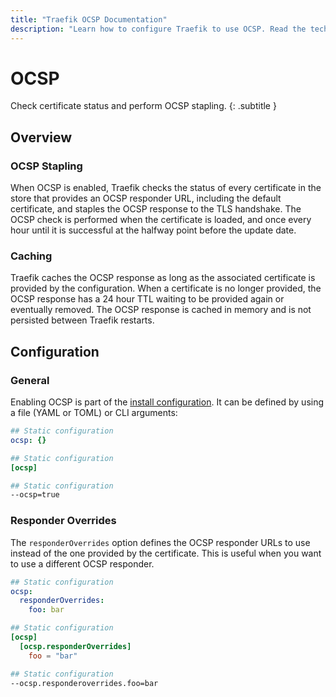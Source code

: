 ```yaml
---
title: "Traefik OCSP Documentation"
description: "Learn how to configure Traefik to use OCSP. Read the technical documentation."
---
```


# OCSP

Check certificate status and perform OCSP stapling.
{: .subtitle }

## Overview

### OCSP Stapling

When OCSP is enabled, Traefik checks the status of every certificate in the store that provides an OCSP responder URL,
including the default certificate, and staples the OCSP response to the TLS handshake.
The OCSP check is performed when the certificate is loaded,
and once every hour until it is successful at the halfway point before the update date.

### Caching

Traefik caches the OCSP response as long as the associated certificate is provided by the configuration.
When a certificate is no longer provided,
the OCSP response has a 24 hour TTL waiting to be provided again or eventually removed.
The OCSP response is cached in memory and is not persisted between Traefik restarts.

## Configuration

### General

Enabling OCSP is part of the [install configuration](../boot-environment.md).
It can be defined by using a file (YAML or TOML) or CLI arguments:

```yaml tab="File (YAML)"
## Static configuration
ocsp: {}
```

```toml tab="File (TOML)"
## Static configuration
[ocsp]
```

```bash tab="CLI"
## Static configuration
--ocsp=true
```

### Responder Overrides

The `responderOverrides` option defines the OCSP responder URLs to use instead of the one provided by the certificate.
This is useful when you want to use a different OCSP responder.

```yaml tab="File (YAML)"
## Static configuration
ocsp:
  responderOverrides:
    foo: bar
```

```toml tab="File (TOML)"
## Static configuration
[ocsp]
  [ocsp.responderOverrides]
    foo = "bar"
```

```bash tab="CLI"
## Static configuration
--ocsp.responderoverrides.foo=bar
```
